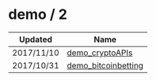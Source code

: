 
  # demo / 2

  | Updated    | Name                                                                  |
| ---------- | --------------------------------------------------------------------- |
| 2017/11/10 | [demo_cryptoAPIs](https://github.com/marcpre/demo_cryptoAPIs)         |
| 2017/10/31 | [demo_bitcoinbetting](https://github.com/marcpre/demo_bitcoinbetting) |
  